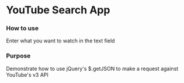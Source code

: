 # YouTube Search App

### How to use
Enter what you want to watch in the text field

### Purpose
Demonstrate how to use jQuery's $.getJSON to make a request against YouTube's v3 API